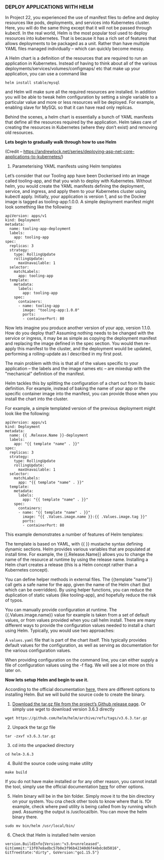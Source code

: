 ### DEPLOY APPLICATIONS WITH HELM

In Project 22, you experienced the use of manifest files to define and deploy resources like pods, deployments, and services into
Kubernetes cluster. Here, you will do the same thing except that it will not be passed through kubectl. In the real world, Helm is
the most popular tool used to deploy resources into kubernetes. That is because it has a rich set of features that allows deployments
to be packaged as a unit. Rather than have multiple YAML files managed individually – which can quickly become messy.

A Helm chart is a definition of the resources that are required to run an application in Kubernetes. Instead of having to think 
about all of the various deployments/services/volumes/configmaps/ etc that make up your application, you can use a command like

```
helm install stable/mysql
```

and Helm will make sure all the required resources are installed. In addition you will be able to tweak helm configuration by
setting a single variable to a particular value and more or less resources will be deployed. For example, enabling slave for MySQL
so that it can have read only replicas.

Behind the scenes, a helm chart is essentially a bunch of YAML manifests that define all the resources required by the application.
Helm takes care of creating the resources in Kubernetes (where they don’t exist) and removing old resources.

**Lets begin to gradually walk through how to use Helm** 

(Credit – https://andrewlock.net/series/deploying-asp-net-core-applications-to-kubernetes/)


1. Parameterising YAML manifests using Helm templates

Let’s consider that our Tooling app have been Dockerised into an image called tooling-app, and that you wish to deploy with Kubernetes.
Without helm, you would create the YAML manifests defining the deployment, service, and ingress, and apply them to your Kubernetes
cluster using kubectl apply. Initially, your application is version 1, and so the Docker image is tagged as tooling-app:1.0.0. 
A simple deployment manifest might look something like the following:


```
apiVersion: apps/v1
kind: Deployment
metadata:
  name: tooling-app-deployment
  labels:
    app: tooling-app
spec:
  replicas: 3
  strategy: 
    type: RollingUpdate
    rollingUpdate:
      maxUnavailable: 1
  selector:
    matchLabels:
      app: tooling-app
  template:
    metadata:
      labels:
        app: tooling-app
    spec:
      containers:
      - name: tooling-app
        image: "tooling-app:1.0.0"
        ports:
        - containerPort: 80
```


Now lets imagine you produce another version of your app, version 1.1.0. How do you deploy that? Assuming nothing needs to be 
changed with the service or ingress, it may be as simple as copying the deployment manifest and replacing the image defined in the spec section. You would then re-apply this manifest to the cluster, and the deployment would be updated, performing a rolling-update as I described in my first post.

The main problem with this is that all of the values specific to your application – the labels and the image names etc – are mixedup with the "mechanical" definition of the manifest.

Helm tackles this by splitting the configuration of a chart out from its basic definition. For example, instead of baking the name
of your app or the specific container image into the manifest, you can provide those when you install the chart into the cluster.

For example, a simple templated version of the previous deployment might look like the following:


```
apiVersion: apps/v1
kind: Deployment
metadata:
  name: {{ .Release.Name }}-deployment
  labels:
    app: "{{ template "name" . }}"
spec:
  replicas: 3
  strategy: 
    type: RollingUpdate
    rollingUpdate:
      maxUnavailable: 1
  selector:
    matchLabels:
      app: "{{ template "name" . }}"
  template:
    metadata:
      labels:
        app: "{{ template "name" . }}"
    spec:
      containers:
      - name: "{{ template "name" . }}"
        image: "{{ .Values.image.name }}:{{ .Values.image.tag }}"
        ports:
        - containerPort: 80
```


This example demonstrates a number of features of Helm templates:

The template is based on YAML, with {{ }} mustache syntax defining dynamic sections.
Helm provides various variables that are populated at install time. For example, the {{.Release.Name}} allows you to change the name 
of the resource at runtime by using the release name. Installing a Helm chart creates a release (this is a Helm concept rather than 
a Kubernetes concept).

You can define helper methods in external files. The {{template "name"}} call gets a safe name for the app, given the name of the
Helm chart (but which can be overridden). By using helper functions, you can reduce the duplication of static values (like tooling-app),
and hopefully reduce the risk of typos.

You can manually provide configuration at runtime. The {{.Values.image.name}} value for example is taken from a set of default values,
or from values provided when you call helm install. There are many different ways to provide the configuration values needed to 
install a chart using Helm. Typically, you would use two approaches:

A `values.yaml` file that is part of the chart itself. This typically provides default values for the configuration, as well as serving as documentation for the various configuration values.

When providing configuration on the command line, you can either supply a file of configuration values using the -f flag. We will see
a lot more on this later on.

**Now lets setup Helm and begin to use it.**

According to the official documentation [here](https://helm.sh/docs/intro/install/), there are different options to installing Helm.
But we will build the source code to create the binary.

1. [Download the tar.gz file from the project’s Github release page](https://github.com/helm/helm/releases). Or simply use wget
 to download version 3.6.3 directly
 
```
wget https://github.com/helm/helm/archive/refs/tags/v3.6.3.tar.gz
```

2. Unpack the tar.gz file

```
tar -zxvf v3.6.3.tar.gz 
```

3. cd into the unpacked directory

```
cd helm-3.6.3
```

4. Build the source code using make utility

```
make build
```

If you do not have make installed or for any other reason, you cannot install the tool, simply use the official documentation 
[here](https://helm.sh/docs/intro/install/) for other options.


5. Helm binary will be in the bin folder. Simply move it to the bin directory on your system. You cna check other tools to know where
that is. fOr example, check where pwd utility is being called from by running which pwd. Assuming the output is /usr/local/bin.
You can move the helm binary there.

```
sudo mv bin/helm /usr/local/bin/
```

6. Check that Helm is installed
helm version


```
version.BuildInfo{Version:"v3.6+unreleased", GitCommit:"13f07e8adbc57b0e3f96b42340d6f44bdc8d5016", GitTreeState:"dirty", GoVersion:"go1.15.5"}
```

